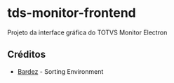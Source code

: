 # tds-monitor-frontend

Projeto da interface gráfica do TOTVS Monitor Electron


## Créditos

- [Bardez](https://github.com/bardez) - Sorting Environment